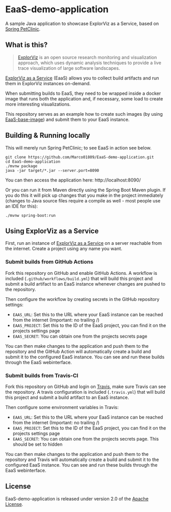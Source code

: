 # EaaS-demo-application

A sample Java application to showcase ExplorViz as a Service, based on [Spring PetClinic](https://github.com/spring-projects/spring-petclinic). 

## What is this?

> [ExplorViz](https://www.explorviz.net/) is an open source research monitoring and visualization approach, which uses dynamic analysis techniques to provide a live trace visualization of large software landscapes. 

[ExplorViz as a Service](https://github.com/Marco01809/EaaS-server) (EaaS) allows you to collect build artifacts and run them in ExplorViz instances on-demand.

When submitting builds to EaaS, they need to be wrapped inside a docker image that runs both the application and, if necessary, some load to create more interesting visualizations.

This repository serves as an example how to create such images (by using [EaaS-base-image](https://github.com/Marco01809/EaaS-base-image)) and submit them to your EaaS instance.

## Building & Running locally

This will merely run Spring PetClinic; to see EaaS in action see below.

```
git clone https://github.com/Marco01809/EaaS-demo-application.git
cd EaaS-demo-application
./mvnw package
java -jar target/*.jar --server.port=8090
```

You can then access the application here: http://localhost:8090/

Or you can run it from Maven directly using the Spring Boot Maven plugin. If you do this it will pick up changes that you make in the project immediately (changes to Java source files require a compile as well - most people use an IDE for this):

```
./mvnw spring-boot:run
```

## Using ExplorViz as a Service

First, run an instance of [ExplorViz as a Service](https://github.com/Marco01809/EaaS-server) on a server reachable from the internet. Create a project using any name you want.

### Submit builds from GitHub Actions

Fork this repository on GitHub and enable GitHub Actions. A workflow is included (`.github/workflows/build.yml`) that will build this project and submit a build artifact to an EaaS instance whenever changes are pushed to the repository.

Then configure the workflow by creating secrets in the GitHub repository settings:

- `EAAS_URL`: Set this to the URL where your EaaS instance can be reached from the internet (Important: no trailing /)
- `EAAS_PROJECT`: Set this to the ID of the EaaS project, you can find it on the projects settings page
- `EAAS_SECRET`: You can obtain one from the projects secrets page

You can then make changes to the application and push them to the repository and the GitHub Action will automatically create a build and submit it to the configured EaaS instance. You can see and run these builds through the EaaS webinterface.

### Submit builds from Travis-CI

Fork this repository on GitHub and login on [Travis](https://travis-ci.org), make sure Travis can see the repository. A travis configuration is included (`.travis.yml`) that will build this project and submit a build artifact to an EaaS instance.

Then configure some environment variables in Travis:

- `EAAS_URL`: Set this to the URL where your EaaS instance can be reached from the internet (Important: no trailing /)
- `EAAS_PROJECT`: Set this to the ID of the EaaS project, you can find it on the projects settings page
- `EAAS_SECRET`: You can obtain one from the projects secrets page. This should be set to hidden

You can then make changes to the application and push them to the repository and Travis will automatically create a build and submit it to the configured EaaS instance. You can see and run these builds through the EaaS webinterface.

## License

EaaS-demo-application is released under version 2.0 of the [Apache License](https://www.apache.org/licenses/LICENSE-2.0).
